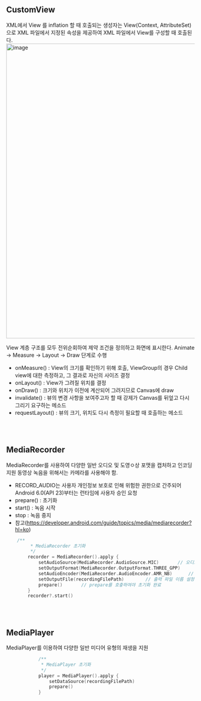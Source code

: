 ## CustomView
XML에서 View 를 inflation 할 때 호출되는 생성자는 View(Context, AttributeSet)으로 
XML 파일에서 지정된 속성을 제공하여 XML 파일에서 View를 구성할 때 호출된다.
<img width="788" alt="image" src="https://user-images.githubusercontent.com/34837583/158223243-9fd0a3c9-4aaf-426b-9775-c6105281d09d.png">

View 계층 구조를 모두 전위순회하여 제약 조건을 정의하고 화면에 표시한다.
Animate -> Measure -> Layout -> Draw 단계로 수행

- onMeasure() : View의 크기를 확인하기 위해 호출, ViewGroup의 경우 Child view에 대한 측정하고, 그 결과로 자신의 사이즈 결정
- onLayout() : View가 그려질 위치를 결정
- onDraw() : 크기와 위치가 이전에 계산되어 그려지므로 Canvas에 draw
- invalidate() : 뷰의 변경 사항을 보여주고자 할 때 강제가 Canvas를 뒤엎고 다시 그리기 요구하는 메소드
- requestLayout() : 뷰의 크기, 위치도 다시 측정이 필요할 때 호출하는 메소드

<br><br>

## MediaRecorder
MediaRecorder를 사용하여 다양한 일반 오디오 및 도영ㅇ상 포맷을 캡처하고 인코딩 지원
동영상 녹음을 위해서는 카메라를 사용해야 함.

- RECORD_AUDIO는 사용자 개인정보 보호로 인해 위험한 권한으로 간주되어 Android 6.0(API 23)부터는 런타임에 사용자 승인 요청
- prepare() : 초기화
- start() : 녹음 시작
- stop : 녹음 중지
- 참고(https://developer.android.com/guide/topics/media/mediarecorder?hl=ko)
```kotlin
	/**
         * MediaRecorder 초기화
         */
        recorder = MediaRecorder().apply {
            setAudioSource(MediaRecorder.AudioSource.MIC)       // 오디오 소스 설정, 대게 MIC(마이크)
            setOutputFormat(MediaRecorder.OutputFormat.THREE_GPP)       // 출력 포맷 설정, Android 8.0(API 26)부터는 스트리밍에 유용한 MPEG2_TS 포맷 지원
            setAudioEncoder(MediaRecorder.AudioEncoder.AMR_NB)      // 오디오 인코더 설정 
            setOutputFile(recordingFilePath)        // 출력 파일 이름 설정
            prepare()       // prepare를 호춯하여야 초기화 완료 
        }
        recorder?.start()
```

<br><br>

## MediaPlayer
MediaPlayer를 이용하여 다양한 일반 미디어 유형의 재생을 지원
```kotlin
            /**
             * MediaPlayer 초기화
             */
            player = MediaPlayer().apply {
                setDataSource(recordingFilePath)
                prepare()
            }
```

